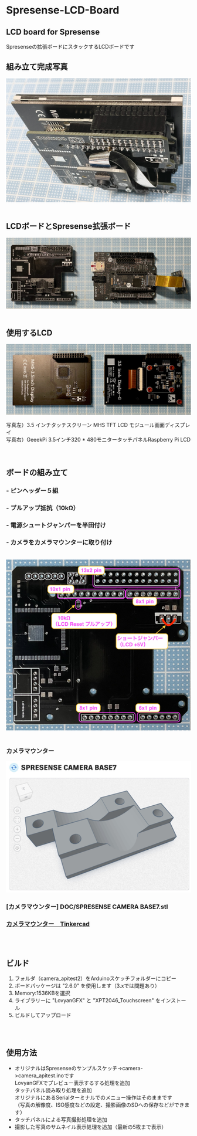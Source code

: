# Spresense-LCD-Board
## LCD board for Spresense
Spresenseの拡張ボードにスタックするLCDボードです
<br>
## 組み立て完成写真
![](DOC/IMG_4691.jpeg)<br><br>

## LCDボードとSpresense拡張ボード
![](DOC/IMG_4679.jpeg)<br><br>


## 使用するLCD
![](/DOC/IMG_4674.jpeg)

写真左）3.5 インチタッチスクリーン MHS TFT LCD モジュール画面ディスプレイ<br>
写真右）GeeekPi 3.5インチ320 * 480モニタータッチパネルRaspberry Pi LCD　　
<br>
<br>
<br>

## ボードの組み立て
### - ピンヘッダー５組
### - プルアップ抵抗（10kΩ）
### - 電源シュートジャンパーを半田付け
### - カメラをカメラマウンターに取り付け<br><br>
![](DOC/IMG_4697.jpeg)
<br>
<br>

### カメラマウンター<br>
![](DOC/Spresense_CAMERA_BASE7.jpg)<br>
### [カメラマウンター] DOC/SPRESENSE CAMERA BASE7.stl <br>
### [カメラマウンター　Tinkercad](https://www.tinkercad.com/things/2FAODkR43Zt-spresense-camera-base7)
<br><br>

## ビルド
1. フォルダ（camera_apitest2）をArduinoスケッチフォルダーにコピー
2. ボードパッケージは "2.6.0" を使用します（3.xでは問題あり）
3. Memory:1536KBを選択
4. ライブラリーに "LovyanGFX" と "XPT2046_Touchscreen" をインストール
5. ビルドしてアップロード

<br><br>
## 使用方法
- オリジナルはSpresenseのサンプルスケッチ->camera->camera_apitest.inoです<br>
  LovyanGFXでプレビュー表示するする処理を追加<br>
  タッチパネル読み取り処理を追加<br>
  オリジナルにあるSerialターミナルでのメニュー操作はそのままです<br>
  （写真の解像度、ISO感度などの設定、撮影画像のSDへの保存などができます）<br>
- タッチパネルによる写真撮影処理を追加
- 撮影した写真のサムネイル表示処理を追加（最新の5枚まで表示）

  
  
